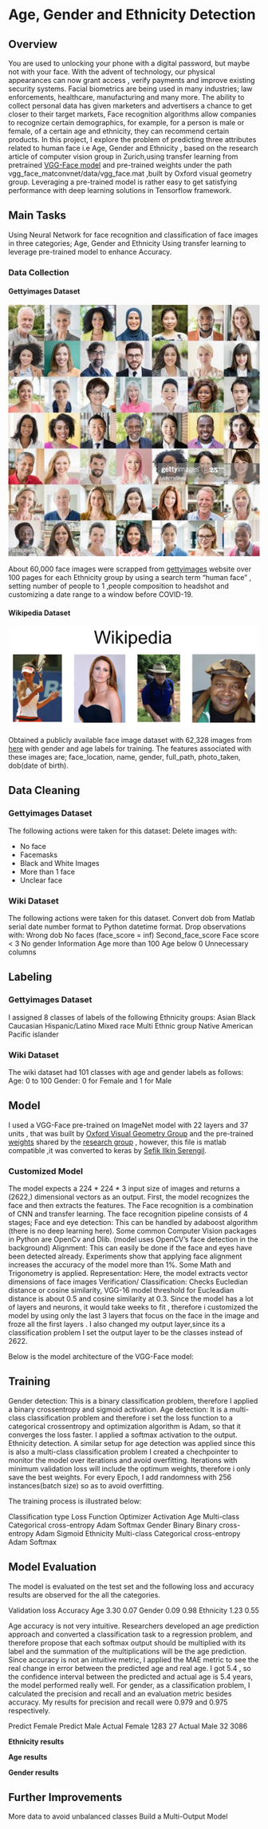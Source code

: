 # Age, Gender and Ethnicity Detection

## Overview
You are used to unlocking your phone with a digital password, but maybe not with your face. With the advent of technology, our physical appearances can now grant access , verify payments and improve existing security systems. Facial biometrics are being used in many industries; law enforcements, healthcare, manufacturing and many more.  The ability to collect personal data has given marketers and advertisers a chance to get closer to their target markets, Face recognition algorithms allow companies to recognize certain demographics, for example, for a person is male or female, of a certain age and ethnicity, they can recommend certain products.
In this project, I explore the problem of predicting three attributes related to human face i.e Age, Gender and Ethnicity , based on the research article of computer vision group in Zurich,using transfer learning from pretrained [VGG-Face model](http://www.robots.ox.ac.uk/~vgg/software/vgg_face/) and pre-trained weights under  the path vgg_face_matconvnet/data/vgg_face.mat ,built by Oxford visual geometry group. Leveraging a pre-trained model is rather easy to get satisfying performance with deep learning solutions in Tensorflow framework.

## Main Tasks
Using Neural Network for face recognition and classification of face images in three categories; Age, Gender and Ethnicity
Using transfer learning to leverage pre-trained model to enhance Accuracy.

### Data Collection
#### Gettyimages Dataset

![gettyimages](pics/presentation_pics/gettyimages.jpg)

About 60,000 face images were scrapped from [gettyimages](https://www.gettyimages.com/editorial-images) website over 100 pages for each Ethnicity group by using a search term “human face” , setting number of people to 1 ,people composition to headshot and customizing a date range to a window before COVID-19.

#### Wikipedia Dataset

![wiki_dataset](pics/presentation_pics/wikipedia.png)

Obtained a publicly available face image dataset with 62,328 images from [here](https://data.vision.ee.ethz.ch/cvl/rrothe/imdb-wiki/) with gender and age labels for training.	 The features associated with these images are; face_location, name, gender, full_path, photo_taken, dob(date of birth).

## Data Cleaning
### Gettyimages Dataset
The following actions were taken for this dataset:
Delete images with:
- No face
- Facemasks
- Black and White Images
- More than 1 face
- Unclear face
### Wiki Dataset
The following actions were taken for this dataset.
Convert dob from Matlab serial date number format to Python datetime format.
Drop observations with:
Wrong dob
No faces (face_score = inf)
Second_face_score
Face score < 3
No gender Information
Age more than 100
Age below 0
Unnecessary columns

## Labeling
### Gettyimages Dataset
I assigned 8 classes of labels of the following Ethnicity groups:
Asian
Black
Caucasian
Hispanic/Latino
Mixed race
Multi Ethnic group
Native American
Pacific islander
### Wiki Dataset
The wiki dataset had 101 classes with age and gender labels as follows:
Age: 0 to 100
Gender: 0 for Female and 1 for Male

## Model
I used a VGG-Face pre-trained on ImageNet model with 22 layers and 37 units , that was built by [Oxford Visual Geometry Group](http://www.robots.ox.ac.uk/~vgg/publications/2015/Parkhi15/poster.pdf) and the pre-trained [weights](https://drive.google.com/file/d/1CPSeum3HpopfomUEK1gybeuIVoeJT_Eo/view) shared by the [research group](http://www.robots.ox.ac.uk/~vgg/software/vgg_face/) , however, this file is matlab compatible ,it was converted to keras by [Sefik Ilkin Serengil](https://sefiks.com/2019/07/15/how-to-convert-matlab-models-to-keras/). 



### Customized Model
The model expects a 224 * 224 * 3 input size of images and returns a (2622,) dimensional vectors as an output.  First, the model recognizes the face and then extracts the features.
The Face recognition is a combination of CNN and transfer learning. The face recognition pipeline consists of 4 stages;
Face and eye detection: This can be handled by adaboost algorithm (there is no deep learning here). Some common Computer Vision packages in Python are OpenCv and Dlib. (model uses OpenCV’s face detection in the background)
Alignment: This can easily be done if the face and eyes have been detected already. Experiments show that applying face alignment increases the accuracy of the model more than 1%. Some Math and Trigonometry is applied.
Representation: Here, the model extracts vector dimensions of face images
Verification/ Classification: Checks Eucledian distance or cosine similarity, VGG-16 model threshold for Eucleadian distance is about 0.5 and cosine similarity at 0.3. 
Since the model has a lot of layers and neurons, it would take weeks to fit , therefore i customized the model by using only the last 3 layers that focus on the face in the image and froze all the first layers . I also changed my output layer,since its a classification problem I set the output layer to be the classes instead of 2622.



Below is the model architecture of the VGG-Face model:



## Training
Gender detection:  This is a binary classification problem, therefore I applied a binary crossentropy and sigmoid activation.
Age detection: It is a multi-class classification problem and therefore i set the loss function to a categorical crossentropy and optimization algorithm is Adam, so that it converges the loss faster. I applied a softmax activation to the output.
 Ethnicity detection.  A similar setup for age detection was applied since this is also a multi-class classification problem
I created a chechpointer to monitor the model over iterations and avoid overfitting. Iterations with minimum validation loss will include the optimum weights, therefore i only save the best weights. For every Epoch, I add randomness with 256 instances(batch size) so as to avoid overfitting.

 The training process is illustrated below:



Classification type
Loss Function
Optimizer
Activation
Age
Multi-class
Categorical cross-entropy
Adam
Softmax
Gender 
Binary
Binary cross-entropy
Adam
Sigmoid
Ethnicity
Multi-class
Categorical cross-entropy
Adam
Softmax

##  Model Evaluation
The model is evaluated on the test set and the following loss and accuracy results are observed for the all the categories.



Validation loss
Accuracy
Age
3.30
0.07
Gender
0.09
0.98
Ethnicity
1.23
0.55

Age accuracy is not very intuitive.  Researchers developed an age prediction approach and converted a classification task to a regression problem,  and therefore propose that each softmax output should be multiplied with its label and the summation of the multiplications will be the age prediction.
Since accuracy is not an intuitive metric, I applied the MAE metric to see the real change in error between the predicted age and real age. I got 5.4 , so the confidence interval between the predicted and actual age is 5.4 years, the model performed really well.
For gender, as a classification problem, I calculated the precision and recall and an evaluation metric besides accuracy. My results for precision and recall were 0.979 and 0.975 respectively.



Predict Female
Predict Male
Actual Female
1283
27
Actual Male
32
3086


**Ethnicity results**

**Age results**

**Gender results**

## Further Improvements
More data to avoid unbalanced classes
Build a Multi-Output Model


